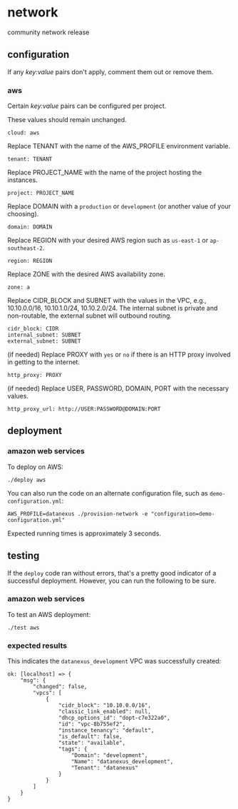 # network
community network release
## configuration
If any _key:value_ pairs don't apply, comment them out or remove them.
### aws
Certain _key:value_ pairs can be configured per project.

These values should remain unchanged.

    cloud: aws
Replace TENANT with the name of the AWS_PROFILE environment variable. 
    
    tenant: TENANT
Replace PROJECT_NAME with the name of the project hosting the instances. 

    project: PROJECT_NAME
Replace DOMAIN with a `production` or `development` (or another value of your choosing).

    domain: DOMAIN
Replace REGION with your desired AWS region such as `us-east-1` or `ap-southeast-2`.

    region: REGION    
Replace ZONE with the desired AWS availability zone.

    zone: a
Replace CIDR_BLOCK and SUBNET with the values in the VPC, e.g., 10.10.0.0/16, 10.10.1.0/24, 10.10.2.0/24. The internal subnet is private and non-routable, the external subnet will outbound routing.
    
    cidr_block: CIDR
    internal_subnet: SUBNET
    external_subnet: SUBNET
(if needed) Replace  PROXY with `yes` or `no` if there is an HTTP proxy involved in getting to the internet.
 
    http_proxy: PROXY
(if needed) Replace USER, PASSWORD, DOMAIN, PORT with the necessary values.
    
    http_proxy_url: http://USER:PASSWORD@DOMAIN:PORT

## deployment
### amazon web services
To deploy on AWS:

    ./deploy aws
    
You can also run the code on an alternate configuration file, such as `demo-configuration.yml`:

    AWS_PROFILE=datanexus ./provision-network -e "configuration=demo-configuration.yml"

Expected running times is approximately 3 seconds.

## testing
If the `deploy` code ran without errors, that's a pretty good indicator of a successful deployment. However, you can run the following to be sure.

### amazon web services
To test an AWS deployment:

    ./test aws
        
### expected results

This indicates the `datanexus_development` VPC was successfully created:

    ok: [localhost] => {
        "msg": {
            "changed": false,
            "vpcs": [
                {
                    "cidr_block": "10.10.0.0/16",
                    "classic_link_enabled": null,
                    "dhcp_options_id": "dopt-c7e322a0",
                    "id": "vpc-8b755ef2",
                    "instance_tenancy": "default",
                    "is_default": false,
                    "state": "available",
                    "tags": {
                        "Domain": "development",
                        "Name": "datanexus_development",
                        "Tenant": "datanexus"
                    }
                }
            ]
        }
    }
